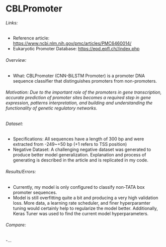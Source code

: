 # CBLPromoter

###### Links: 
 - Reference article: https://www.ncbi.nlm.nih.gov/pmc/articles/PMC6460014/
 - Eukaryotic Promoter Database: https://epd.epfl.ch//index.php

###### Overview:
 - What: CBLPromoter (CNN-BiLSTM Promoter) is a promoter DNA sequence classifier that distinguishes promoters from non-promoters.

###### Motivation: Due to the important role of the promoters in gene transcription, accurate prediction of promoter sites becomes a required step in gene expression, patterns interpretation, and building and understanding the functionality of genetic regulatory networks.

###### Dataset:
 - Specifications: All sequences have a length of 300 bp and were extracted from -249~+50 bp (+1 refers to TSS position)
 - Negative Dataset: A challenging negative dataset was generated to produce better model generalization. Explanation and process of generating is described in the article and is replicated in my code.

###### Results/Errors:
 - Currently, my model is only configured to classify non-TATA box promoter sequences.
 - Model is still overfitting quite a bit and producing a very high validation loss. More data, a learning rate scheduler, and finer hyperparamter tuning would certainly help to regularize the model better. Additionally, Keras Tuner was used to find the current model hyperparameters.

###### Compare:
 -...

